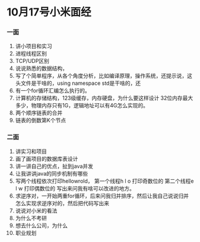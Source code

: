 # 10月17号小米面经

### 一面

1. 讲小项目和实习
2. 进程线程区别
3. TCP/UDP区别
4. 说说熟悉的数据结构，
5. 写了个简单程序，从各个角度分析，比如编译原理，操作系统，还提示说，这头文件是干啥的，using namespace std是干啥的，还
6. 有一个for循环汇编怎么执行的。
7. 计算机的存储结构，123级缓存，内存硬盘，为什么要这样设计
   32位内存最大多少，物理内存只有1G，逻辑地址可以有4G怎么实现的。
8. 两个顺序链表的合并
9. 链表的倒数第K个节点

### 二面


1. 讲实习和项目
2. 画了画项目的数据库表设计
3. 讲一讲自己的优点，扯到java并发
4. 让我讲讲java的同步机制有哪些
5. 写两个线程依次打印hellowrold，
   第一个线程h l o 打印奇数位的
   第二个线程e l w 打印偶数位的
   写出来问我有啥可以改进的地方。
6. 求逆序对，一开始两重for循环，后来问我归并排序，然后让我自己说说归并怎么实现求逆序对的，然后把代码写出来
7. 说说对小米的看法
8. 为什么不考研
9. 想去什么公司，为什么
10. 职业规划
